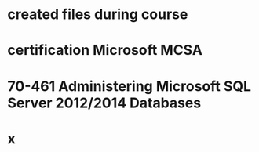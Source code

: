 # created files during course
# certification Microsoft MCSA
# 70-461 Administering Microsoft SQL Server 2012/2014 Databases
# x
